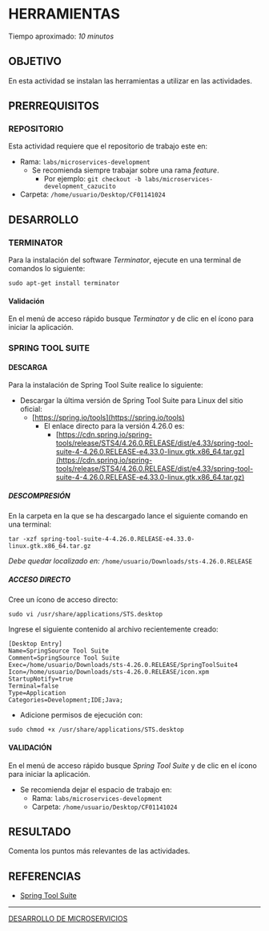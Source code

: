 # HERRAMIENTAS

Tiempo aproximado: _10 minutos_

## OBJETIVO

En esta actividad se instalan las herramientas a utilizar en las actividades.

## PRERREQUISITOS

### REPOSITORIO

Esta actividad requiere que el repositorio de trabajo este en:

- Rama: `labs/microservices-development`
  - Se recomienda siempre trabajar sobre una rama _feature_.
    - Por ejemplo: `git checkout -b labs/microservices-development_cazucito`
- Carpeta: `/home/usuario/Desktop/CF01141024`

## DESARROLLO

### TERMINATOR

Para la instalación del software _Terminator_, ejecute en una terminal de comandos lo siguiente:

``` shell
sudo apt-get install terminator
```

#### Validación

En el menú de acceso rápido busque _Terminator_ y de clic en el ícono para iniciar la aplicación.

### SPRING TOOL SUITE

#### DESCARGA

Para la instalación de Spring Tool Suite realice lo siguiente:

- Descargar la última versión de Spring Tool Suite para Linux del sitio oficial:
  - [https://spring.io/tools](https://spring.io/tools)
    - El enlace directo para la versión 4.26.0 es:
      - [https://cdn.spring.io/spring-tools/release/STS4/4.26.0.RELEASE/dist/e4.33/spring-tool-suite-4-4.26.0.RELEASE-e4.33.0-linux.gtk.x86_64.tar.gz](https://cdn.spring.io/spring-tools/release/STS4/4.26.0.RELEASE/dist/e4.33/spring-tool-suite-4-4.26.0.RELEASE-e4.33.0-linux.gtk.x86_64.tar.gz)

##### DESCOMPRESIÓN

En la carpeta en la que se ha descargado lance el siguiente comando en una terminal:

``` shell
tar -xzf spring-tool-suite-4-4.26.0.RELEASE-e4.33.0-linux.gtk.x86_64.tar.gz
```

_Debe quedar localizado en:_ `/home/usuario/Downloads/sts-4.26.0.RELEASE`

##### ACCESO DIRECTO

Cree un ícono de acceso directo:

``` shell  
sudo vi /usr/share/applications/STS.desktop
```

Ingrese el siguiente contenido al archivo recientemente creado:

``` properties
[Desktop Entry]
Name=SpringSource Tool Suite
Comment=SpringSource Tool Suite
Exec=/home/usuario/Downloads/sts-4.26.0.RELEASE/SpringToolSuite4
Icon=/home/usuario/Downloads/sts-4.26.0.RELEASE/icon.xpm
StartupNotify=true
Terminal=false
Type=Application
Categories=Development;IDE;Java;
```

- Adicione permisos de ejecución con:

``` shell  
sudo chmod +x /usr/share/applications/STS.desktop
```

#### VALIDACIÓN

En el menú de acceso rápido busque _Spring Tool Suite_ y de clic en el ícono para iniciar la aplicación.

- Se recomienda dejar el espacio de trabajo en:
  - Rama: `labs/microservices-development`
  - Carpeta: `/home/usuario/Desktop/CF01141024`

## RESULTADO

Comenta los puntos más relevantes de las actividades.

## REFERENCIAS

- [Spring Tool Suite](https://spring.io/tools)

---

[DESARROLLO DE MICROSERVICIOS](../../M04.md)
